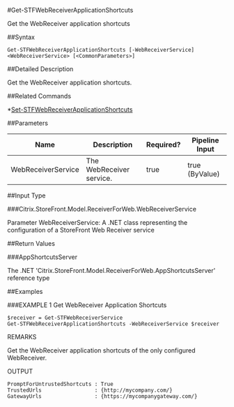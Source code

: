 #Get-STFWebReceiverApplicationShortcuts
Get the WebReceiver application shortcuts
##Syntax
```Get-STFWebReceiverApplicationShortcuts [-WebReceiverService] <WebReceiverService> [<CommonParameters>]
```
##Detailed Description
Get the WebReceiver application shortcuts.
##Related Commands
*[Set-STFWebReceiverApplicationShortcuts](Set-STFWebReceiverApplicationShortcuts)
##Parameters
|Name|Description|Required?|Pipeline Input||--|--|--|--||WebReceiverService|The WebReceiver service.|true|true (ByValue)|##Input Type
###Citrix.StoreFront.Model.ReceiverForWeb.WebReceiverService
Parameter WebReceiverService: A .NET class representing the configuration of a StoreFront Web Receiver service
##Return Values
###AppShortcutsServer
The .NET 'Citrix.StoreFront.Model.ReceiverForWeb.AppShortcutsServer' reference type
##Examples
###EXAMPLE 1 Get WebReceiver Application Shortcuts
```$receiver = Get-STFWebReceiverService
Get-STFWebReceiverApplicationShortcuts -WebReceiverService $receiver
```
REMARKS
Get the WebReceiver application shortcuts of the only configured WebReceiver.
OUTPUT
```PromptForUntrustedShortcuts : True
TrustedUrls                 : {http://mycompany.com/}
GatewayUrls                 : {https://mycompanygateway.com/}
```
